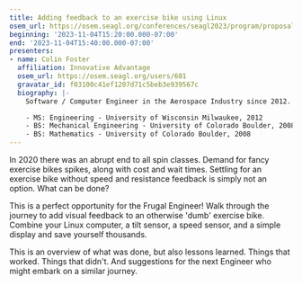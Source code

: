 ```yaml
---
title: Adding feedback to an exercise bike using Linux
osem_url: https://osem.seagl.org/conferences/seagl2023/program/proposals/933
beginning: '2023-11-04T15:20:00.000-07:00'
end: '2023-11-04T15:40:00.000-07:00'
presenters:
- name: Colin Foster
  affiliation: Innovative Advantage
  osem_url: https://osem.seagl.org/users/601
  gravatar_id: f03100c41ef1207d71c5beb3e939567c
  biography: |-
    Software / Computer Engineer in the Aerospace Industry since 2012. During that time, I've worked as an embedded C developer, an Android kernel developer / supporter for custom hardware. I've also acted as a general GNU/Linux enthusiast since 2009.

    - MS: Engineering - University of Wisconsin Milwaukee, 2012
    - BS: Mechanical Engineering - University of Colorado Boulder, 2008
    - BS: Mathematics - University of Colorado Boulder, 2008
---
```


In 2020 there was an abrupt end to all spin classes. Demand for fancy exercise bikes spikes, along with cost and wait times. Settling for an exercise bike without speed and resistance feedback is simply not an option. What can be done?

This is a perfect opportunity for the Frugal Engineer! Walk through the journey to add visual feedback to an otherwise 'dumb' exercise bike. Combine your Linux computer, a tilt sensor, a speed sensor, and a simple display and save yourself thousands.

This is an overview of what was done, but also lessons learned. Things that worked. Things that didn't. And suggestions for the next Engineer who might embark on a similar journey.
